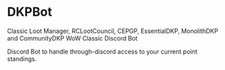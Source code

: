 # DKPBot
Classic Loot Manager, RCLootCouncil, CEPGP, EssentialDKP, MonolithDKP and CommunityDKP WoW Classic Discord Bot

Discord Bot to handle through-discord access to your current point standings.
